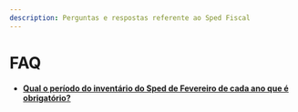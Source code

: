 ```yaml
---
description: Perguntas e respostas referente ao Sped Fiscal
---
```


# FAQ



* #### [Qual o período do inventário do Sped de Fevereiro de cada ano que é obrigatório?](qual-o-periodo-do-inventario-do-sped-de-fevereiro-de-cada-ano-que-e-obrigatorio.md)



